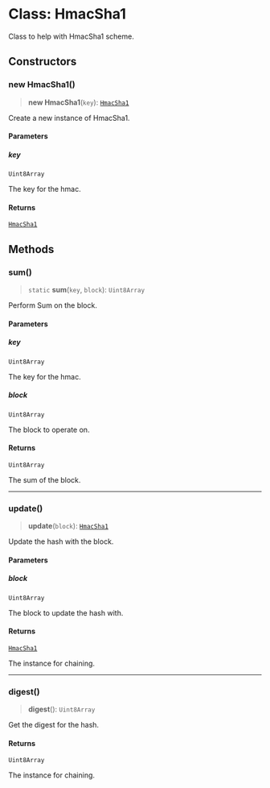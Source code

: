 # Class: HmacSha1

Class to help with HmacSha1 scheme.

## Constructors

### new HmacSha1()

> **new HmacSha1**(`key`): [`HmacSha1`](HmacSha1.md)

Create a new instance of HmacSha1.

#### Parameters

##### key

`Uint8Array`

The key for the hmac.

#### Returns

[`HmacSha1`](HmacSha1.md)

## Methods

### sum()

> `static` **sum**(`key`, `block`): `Uint8Array`

Perform Sum on the block.

#### Parameters

##### key

`Uint8Array`

The key for the hmac.

##### block

`Uint8Array`

The block to operate on.

#### Returns

`Uint8Array`

The sum of the block.

***

### update()

> **update**(`block`): [`HmacSha1`](HmacSha1.md)

Update the hash with the block.

#### Parameters

##### block

`Uint8Array`

The block to update the hash with.

#### Returns

[`HmacSha1`](HmacSha1.md)

The instance for chaining.

***

### digest()

> **digest**(): `Uint8Array`

Get the digest for the hash.

#### Returns

`Uint8Array`

The instance for chaining.
